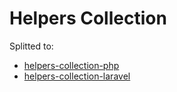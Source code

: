 # Helpers Collection

Splitted to:

* [helpers-collection-php](https://github.com/Muetze42/helpers-collection-php)
* [helpers-collection-laravel](https://github.com/Muetze42/helpers-collection-laravel)
